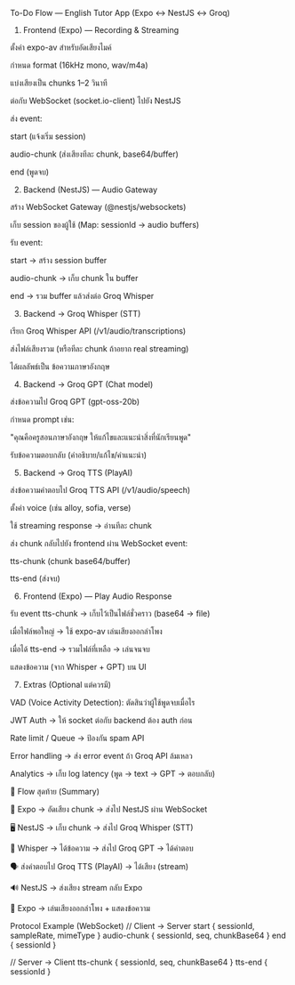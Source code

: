 To-Do Flow — English Tutor App (Expo ↔ NestJS ↔ Groq)

1. Frontend (Expo) — Recording & Streaming

ตั้งค่า expo-av สำหรับอัดเสียงไมค์

กำหนด format (16kHz mono, wav/m4a)

แบ่งเสียงเป็น chunks 1–2 วินาที

ต่อกับ WebSocket (socket.io-client) ไปยัง NestJS

ส่ง event:

start (แจ้งเริ่ม session)

audio-chunk (ส่งเสียงทีละ chunk, base64/buffer)

end (พูดจบ)

2. Backend (NestJS) — Audio Gateway

สร้าง WebSocket Gateway (@nestjs/websockets)

เก็บ session ของผู้ใช้ (Map: sessionId → audio buffers)

รับ event:

start → สร้าง session buffer

audio-chunk → เก็บ chunk ใน buffer

end → รวม buffer แล้วส่งต่อ Groq Whisper

3. Backend → Groq Whisper (STT)

เรียก Groq Whisper API (/v1/audio/transcriptions)

ส่งไฟล์เสียงรวม (หรือทีละ chunk ถ้าอยาก real streaming)

ได้ผลลัพธ์เป็น ข้อความภาษาอังกฤษ

4. Backend → Groq GPT (Chat model)

ส่งข้อความไป Groq GPT (gpt-oss-20b)

กำหนด prompt เช่น:

"คุณคือครูสอนภาษาอังกฤษ ให้แก้ไขและแนะนำสิ่งที่นักเรียนพูด"

รับข้อความตอบกลับ (คำอธิบาย/แก้ไข/คำแนะนำ)

5. Backend → Groq TTS (PlayAI)

ส่งข้อความคำตอบไป Groq TTS API (/v1/audio/speech)

ตั้งค่า voice (เช่น alloy, sofia, verse)

ใช้ streaming response → อ่านทีละ chunk

ส่ง chunk กลับไปยัง frontend ผ่าน WebSocket event:

tts-chunk (chunk base64/buffer)

tts-end (ส่งจบ)

6. Frontend (Expo) — Play Audio Response

รับ event tts-chunk → เก็บไว้เป็นไฟล์ชั่วคราว (base64 → file)

เมื่อไฟล์พอใหญ่ → ใช้ expo-av เล่นเสียงออกลำโพง

เมื่อได้ tts-end → รวมไฟล์ที่เหลือ → เล่นจนจบ

แสดงข้อความ (จาก Whisper + GPT) บน UI

7. Extras (Optional แต่ควรมี)

VAD (Voice Activity Detection): ตัดสินว่าผู้ใช้พูดจบเมื่อไร

JWT Auth → ให้ socket ต่อกับ backend ต้อง auth ก่อน

Rate limit / Queue → ป้องกัน spam API

Error handling → ส่ง error event ถ้า Groq API ล้มเหลว

Analytics → เก็บ log latency (พูด → text → GPT → ตอบกลับ)

🔄 Flow สุดท้าย (Summary)

📱 Expo → อัดเสียง chunk → ส่งไป NestJS ผ่าน WebSocket

🖥️ NestJS → เก็บ chunk → ส่งไป Groq Whisper (STT)

🧠 Whisper → ได้ข้อความ → ส่งไป Groq GPT → ได้คำตอบ

🗣️ ส่งคำตอบไป Groq TTS (PlayAI) → ได้เสียง (stream)

🔊 NestJS → ส่งเสียง stream กลับ Expo

📱 Expo → เล่นเสียงออกลำโพง + แสดงข้อความ

Protocol Example (WebSocket)
// Client → Server
start { sessionId, sampleRate, mimeType }
audio-chunk { sessionId, seq, chunkBase64 }
end { sessionId }

// Server → Client
tts-chunk { sessionId, seq, chunkBase64 }
tts-end { sessionId }
